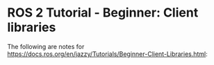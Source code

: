 # ROS 2 Tutorial - Beginner: Client libraries

The following are notes for <https://docs.ros.org/en/jazzy/Tutorials/Beginner-Client-Libraries.html>:


